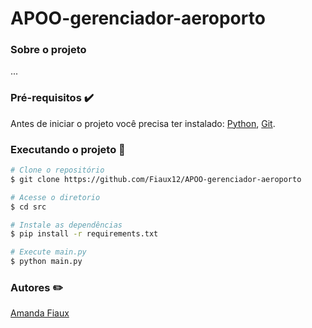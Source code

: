 # APOO-gerenciador-aeroporto

### Sobre o projeto

...


### Pré-requisitos :heavy_check_mark:

Antes de iniciar o projeto você precisa ter instalado:
[Python](https://www.python.org/), [Git](https://git-scm.com/).

### Executando o projeto 🚀

```bash
# Clone o repositório
$ git clone https://github.com/Fiaux12/APOO-gerenciador-aeroporto

# Acesse o diretorio
$ cd src

# Instale as dependências 
$ pip install -r requirements.txt

# Execute main.py
$ python main.py
```

### Autores :pencil2:
[Amanda Fiaux](https://github.com/Fiaux12)
